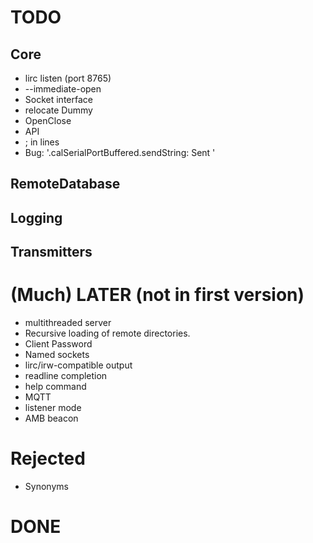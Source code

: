 # TODO

## Core

* lirc listen (port 8765)
* --immediate-open
* Socket interface
* relocate Dummy
* OpenClose
* API
* ; in lines
* Bug: '.calSerialPortBuffered.sendString: Sent '

## RemoteDatabase

## Logging

## Transmitters

# (Much) LATER (not in first version)

* multithreaded server
* Recursive loading of remote directories.
* Client Password
* Named sockets
* lirc/irw-compatible output
* readline completion
* help command
* MQTT
* listener mode
* AMB beacon

# Rejected

* Synonyms

# DONE
